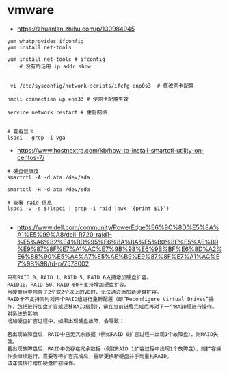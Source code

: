 

# vmware

- https://zhuanlan.zhihu.com/p/130984945



```
yum whatprovides ifconfig
yum install net-tools
```



```
yum install net-tools # ifconfig 
	# 没有的话用 ip addr show


 vi /etc/sysconfig/network-scripts/ifcfg-enp0s3  # 修改网卡配置

nmcli connection up ens33 # 使网卡配置生效

service network restart # 重启网络
	
```



```
# 查看显卡
lspci | grep -i vga
```



- https://www.hostnextra.com/kb/how-to-install-smartctl-utility-on-centos-7/

```
# 硬盘健康度
smartctl -A -d ata /dev/sda

smartctl -H -d ata /dev/sda
```



```
# 查看 raid 信息
lspci -v -s $(lspci | grep -i raid |awk ‘{print $1}’)


```



- https://www.dell.com/community/PowerEdge%E6%9C%8D%E5%8A%A1%E5%99%A8/dell-R720-raid1-%E5%A6%82%E4%BD%95%E6%8A%8A%E5%B0%8F%E5%AE%B9%E9%87%8F%E7%A1%AC%E7%9B%98%E6%9B%BF%E6%8D%A2%E6%88%90%E5%A4%A7%E5%AE%B9%E9%87%8F%E7%A1%AC%E7%9B%98/td-p/7578002

```
只有RAID 0、RAID 1、RAID 5、RAID 6支持增加硬盘扩容。
RAID10、RAID 50、RAID 60不支持增加硬盘扩容。
当硬盘组中包含了2个或2个以上的VD时，无法通过添加新硬盘扩容。
RAID卡不支持同时对两个RAID组进行重新配置（即“Reconfigure Virtual Drives”操作，包括进行加盘扩容或迁移RAID级别），请在当前进程完成后再对下一个RAID组进行操作。
对系统的影响
增加硬盘扩容过程中，如果出现硬盘故障，会导致：

若出现故障盘后，RAID中已无冗余数据（例如RAID 0扩容过程中出现1个故障盘），则RAID失效。
若出现故障盘后，RAID中仍存在冗余数据（例如RAID 1扩容过程中出现1个故障盘），则扩容操作会继续进行。需要等待扩容完成后，重新更换新硬盘并手动重构RAID。
请谨慎执行增加硬盘扩容操作。
```











